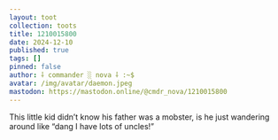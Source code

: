 ```yaml
---
layout: toot
collection: toots
title: 1210015800
date: 2024-12-10
published: true
tags: []
pinned: false
author: ⸸ commander ░ nova ⸸ :~$
avatar: /img/avatar/daemon.jpeg
mastodon: https://mastodon.online/@cmdr_nova/1210015800
---
```


This little kid didn’t know his father was a mobster, is he just wandering around like “dang I have lots of uncles!”
